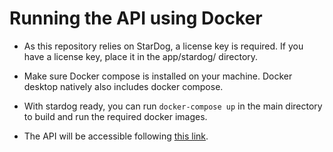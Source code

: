 # Running the API using Docker

* As this repository relies on StarDog, a license key is required. If you have a license key, place it in the app/stardog/ directory.

* Make sure Docker compose is installed on your machine. Docker desktop natively also includes docker compose.

* With stardog ready, you can run ```docker-compose up``` in the main directory to build and run the required docker images.

* The API will be accessible following [this link](http://0.0.0.0:8000/docs#/).
